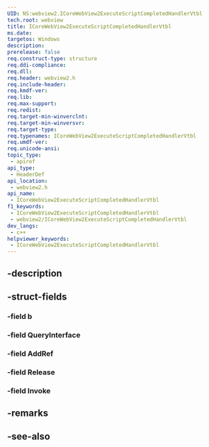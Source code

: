 ```yaml
---
UID: NS:webview2.ICoreWebView2ExecuteScriptCompletedHandlerVtbl
tech.root: webview
title: ICoreWebView2ExecuteScriptCompletedHandlerVtbl
ms.date: 
targetos: Windows
description: 
prerelease: false
req.construct-type: structure
req.ddi-compliance: 
req.dll: 
req.header: webview2.h
req.include-header: 
req.kmdf-ver: 
req.lib: 
req.max-support: 
req.redist: 
req.target-min-winverclnt: 
req.target-min-winversvr: 
req.target-type: 
req.typenames: ICoreWebView2ExecuteScriptCompletedHandlerVtbl
req.umdf-ver: 
req.unicode-ansi: 
topic_type:
 - apiref
api_type:
 - HeaderDef
api_location:
 - webview2.h
api_name:
 - ICoreWebView2ExecuteScriptCompletedHandlerVtbl
f1_keywords:
 - ICoreWebView2ExecuteScriptCompletedHandlerVtbl
 - webview2/ICoreWebView2ExecuteScriptCompletedHandlerVtbl
dev_langs:
 - c++
helpviewer_keywords:
 - ICoreWebView2ExecuteScriptCompletedHandlerVtbl
---
```


## -description

## -struct-fields

### -field b

### -field QueryInterface

### -field AddRef

### -field Release

### -field Invoke

## -remarks

## -see-also

